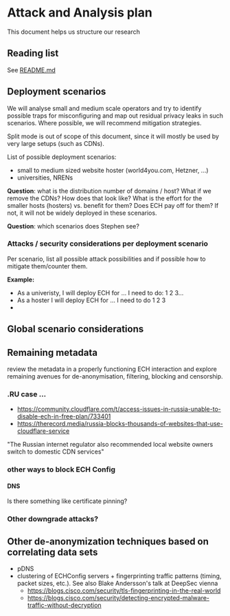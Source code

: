 # Attack and Analysis plan

This document helps us structure our research

## Reading list

See [README.md](https://github.com/certtools/defo-security-analysis/blob/main/README.md#reading-material)

## Deployment scenarios

We will analyse small and medium scale operators and try to identify possible traps for misconfiguring and map out residual privacy leaks in such scenarios.
Where possible, we will recommend mitigation strategies.

Split mode is out of scope of this document, since it will mostly be used by very large setups (such as CDNs).

List of possible deployment scenarios:
* small to medium sized website hoster (world4you.com, Hetzner, ...)
* universities, NRENs

**Question**: what is the distribution number of domains / host? What if we remove the CDNs? How does that look like? What is the effort for the smaller hosts (hosters) vs. benefit for them?
Does ECH pay off for them? If not, it will not be widely deployed in these scenarios.

**Question**: which scenarios does Stephen see?

### Attacks / security considerations per deployment scenario

Per scenario, list all possible attack possibilities and if possible how to mitigate them/counter them.

**Example:**

* As a univeristy, I will deploy ECH for ... I need to do: 1 2 3...
* As a hoster I will deploy ECH for ... I need to do 1 2 3
* 

## Global scenario considerations

## Remaining metadata
review the metadata in a properly functioning ECH interaction and explore remaining avenues for de-anonymisation, filtering, blocking and censorship.

### .RU case ...

* https://community.cloudflare.com/t/access-issues-in-russia-unable-to-disable-ech-in-free-plan/733401
* https://therecord.media/russia-blocks-thousands-of-websites-that-use-cloudflare-service

"The Russian internet regulator also recommended local website owners switch to domestic CDN services"

### other ways to block ECH Config

#### DNS

Is there something like certificate pinning?

### Other downgrade attacks?

## Other de-anonymization techniques based on correlating data sets
* pDNS
* clustering of ECHConfig servers + fingerprinting traffic patterns (timing, packet sizes, etc.). See also Blake Andersson's talk at DeepSec vienna
  * https://blogs.cisco.com/security/tls-fingerprinting-in-the-real-world
  * https://blogs.cisco.com/security/detecting-encrypted-malware-traffic-without-decryption 
